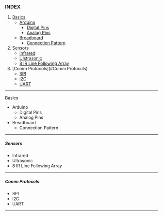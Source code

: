
### INDEX
 1.  [Basics](#Basics)
      *  [Arduino](#Arduino)
	        * [Digital Pins](#DigitalPins)
	        * [Analog Pins](#analogpins)
      * [Breadboard](#breadboard)	
	    * [Connection Pattern](#Connectionpattern)
2. [Sensors]()
    * [Infrared](#Infrared)
    * [Ulstrasonic](#ultrasonic)
    * [8 IR Line Following Array](#8IRLineFollowingArray)
3. [Comm Protocols](#Comm Protocols)
	* [SPI](#SPI)
	* [I2C](#I2C)
	* [UART](#UART)
----
Basics
* Arduino
    * Digital Pins
    * Analog Pins
* Breadboard
   * Connection Pattern
---
##### Sensors
* Infrared
* Ultrasonic
* 8 IR Line Following Array
---
##### Comm Protocols
* SPI
* I2C
* UART
-----






